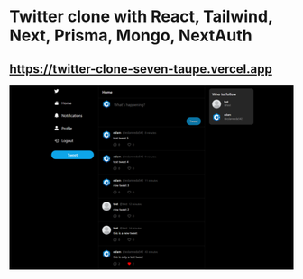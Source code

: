 # Twitter clone with React, Tailwind, Next, Prisma, Mongo, NextAuth

## https://twitter-clone-seven-taupe.vercel.app

![Alt text](screencapture.png)